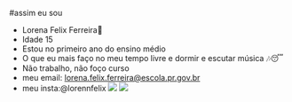 #assim eu sou 
- Lorena Felix Ferreira:girl:
- Idade 15 
- Estou no primeiro ano do ensino médio 
- O que eu mais faço no meu tempo livre e dormir e escutar música 🎶😴
- Não trabalho, não foço curso
- meu email: lorena.felix.ferreira@escola.pr.gov.br
- meu insta:@lorennfelix
![](https://img.shields.io/badge/Scratch-4D97FF?style=for-the-badge&logo=Scratch&logoColor=white)
![](https://img.shields.io/badge/JavaScript-323330?style=for-the-badge&logo=javascript&logoColor=F7DF1E)
